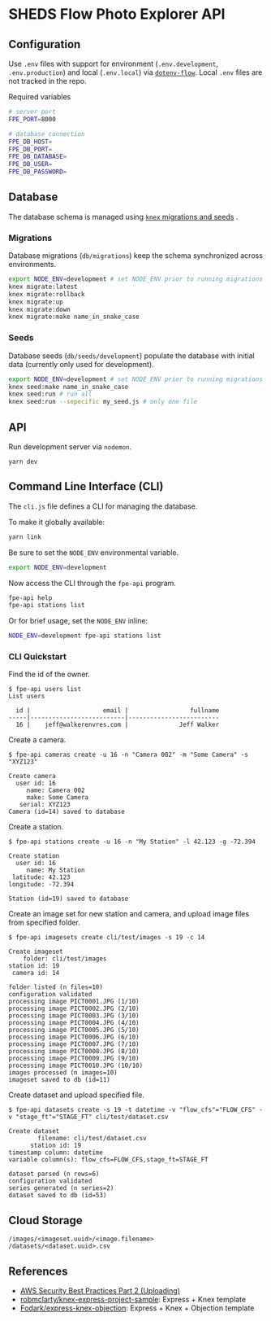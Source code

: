SHEDS Flow Photo Explorer API
=============================

## Configuration

Use `.env` files with support for environment (`.env.development`, `.env.production`) and local (`.env.local`) via [`dotenv-flow`](npmjs.com/package/dotenv-flow). Local `.env` files are not tracked in the repo.

Required variables

```bash
# server port
FPE_PORT=8000

# database connection
FPE_DB_HOST=
FPE_DB_PORT=
FPE_DB_DATABASE=
FPE_DB_USER=
FPE_DB_PASSWORD=
```

## Database

The database schema is managed using [`knex` migrations and seeds]() .

### Migrations

Database migrations (`db/migrations`) keep the schema synchronized across environments.

```sh
export NODE_ENV=development # set NODE_ENV prior to running migrations (important!)
knex migrate:latest
knex migrate:rollback
knex migrate:up
knex migrate:down
knex migrate:make name_in_snake_case
```

### Seeds

Database seeds (`db/seeds/development`) populate the database with initial data (currently only used for development).

```sh
export NODE_ENV=development # set NODE_ENV prior to running migrations (important!)
knex seed:make name_in_snake_case
knex seed:run # run all
knex seed:run --sepecific my_seed.js # only one file
```

## API

Run development server via `nodemon`.

```
yarn dev
```

## Command Line Interface (CLI)

The `cli.js` file defines a CLI for managing the database.

To make it globally available:

```sh
yarn link
```

Be sure to set the `NODE_ENV` environmental variable.

```sh
export NODE_ENV=development
```

Now access the CLI through the `fpe-api` program.

```sh
fpe-api help
fpe-api stations list
```

Or for brief usage, set the `NODE_ENV` inline:

```sh
NODE_ENV=development fpe-api stations list
```

### CLI Quickstart

Find the id of the owner.

```
$ fpe-api users list
List users

  id |                    email |                 fullname
-----|--------------------------|-------------------------
  16 |    jeff@walkerenvres.com |              Jeff Walker
```

Create a camera.

```
$ fpe-api cameras create -u 16 -n "Camera 002" -m "Some Camera" -s "XYZ123"

Create camera
  user id: 16
     name: Camera 002
     make: Some Camera
   serial: XYZ123
Camera (id=14) saved to database
```

Create a station.

```
$ fpe-api stations create -u 16 -n "My Station" -l 42.123 -g -72.394

Create station
  user id: 16
     name: My Station
 latitude: 42.123
longitude: -72.394

Station (id=19) saved to database
```

Create an image set for new station and camera, and upload image files from specified folder.

```
$ fpe-api imagesets create cli/test/images -s 19 -c 14

Create imageset
    folder: cli/test/images
station id: 19
 camera id: 14

folder listed (n files=10)
configuration validated
processing image PICT0001.JPG (1/10)
processing image PICT0002.JPG (2/10)
processing image PICT0003.JPG (3/10)
processing image PICT0004.JPG (4/10)
processing image PICT0005.JPG (5/10)
processing image PICT0006.JPG (6/10)
processing image PICT0007.JPG (7/10)
processing image PICT0008.JPG (8/10)
processing image PICT0009.JPG (9/10)
processing image PICT0010.JPG (10/10)
images processed (n images=10)
imageset saved to db (id=11)
```

Create dataset and upload specified file.

```
$ fpe-api datasets create -s 19 -t datetime -v "flow_cfs"="FLOW_CFS" -v "stage_ft"="STAGE_FT" cli/test/dataset.csv

Create dataset
        filename: cli/test/dataset.csv
      station id: 19
timestamp column: datetime
variable column(s): flow_cfs=FLOW_CFS,stage_ft=STAGE_FT

dataset parsed (n rows=6)
configuration validated
series generated (n series=2)
dataset saved to db (id=53)
```

## Cloud Storage

```
/images/<imageset.uuid>/<image.filename>
/datasets/<dataset.uuid>.csv
```


## References

- [AWS Security Best Practices Part 2 (Uploading)](https://hedgehoglab.com/blog/aws-s3-security-best-practices-part-2)
- [robmclarty/knex-express-project-sample](https://github.com/robmclarty/knex-express-project-sample): Express + Knex template
- [Fodark/express-knex-objection](https://github.com/Fodark/express-knex-objection/blob/master/api/users.js): Express + Knex + Objection template
